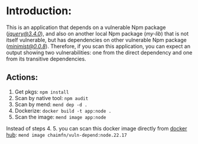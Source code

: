 # Introduction:
This is an application that depends on a vulnerable Npm package (<i>jquery@3.4.0</i>), and also on another local Npm package (<i>my-lib</i>) that is not itself vulnerable, but has dependencies on other vulnerable Npm package (<i>minimist@0.0.8</i>).
Therefore, if you scan this application, you can expect an output showing two vulnerabilities: one from the direct dependency and one from its transitive dependencies.

## Actions:
1. Get pkgs: ```npm install```
2. Scan by native tool: ```npm audit```
3. Scan by mend: ```mend dep -d .```
4. Dockerize: ```docker build -t app:node .```
5. Scan the image: ```mend image app:node```

Instead of steps 4. 5. you can scan this docker image directly from [docker hub]([http://address](https://hub.docker.com/r/chaimfn/vuln-depend/tags)): ```mend image chaimfn/vuln-depend:node.22.17```
